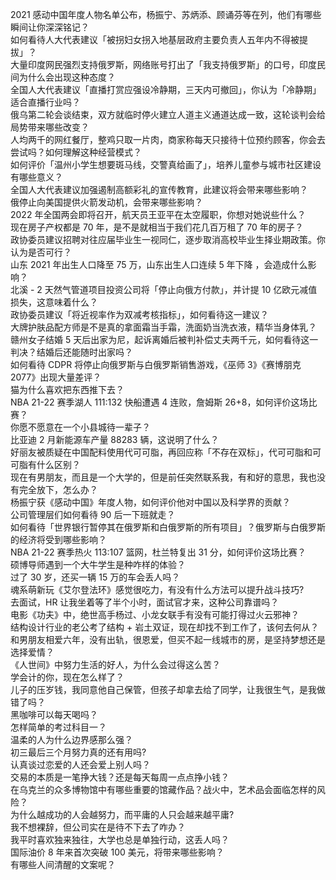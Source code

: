 2021 感动中国年度人物名单公布，杨振宁、苏炳添、顾诵芬等在列，他们有哪些瞬间让你深深铭记？  
如何看待人大代表建议「被拐妇女拐入地基层政府主要负责人五年内不得被提拔」？  
大量印度网民强烈支持俄罗斯，网络账号打出了「我支持俄罗斯」的口号，印度民间为什么会出现这种态度？  
全国人大代表建议「直播打赏应强设冷静期，三天内可撤回」，你认为「冷静期」适合直播行业吗？  
俄乌第二轮会谈结束，双方就临时停火建立人道主义通道达成一致，这轮谈判会给局势带来哪些改变？  
人均两千的网红餐厅，整鸡只取一片肉，商家称每天只接待十位预约顾客，你会去尝试吗？如何理解这种经营模式？  
如何评价「温州小学生想要斑马线，交警真给画了」，培养儿童参与城市社区建设有哪些意义？  
全国人大代表建议加强遏制高额彩礼的宣传教育，此建议将会带来哪些影响？  
俄停止向美国提供火箭发动机，会带来哪些影响？  
2022 年全国两会即将召开，航天员王亚平在太空履职，你想对她说些什么？  
现在房子产权都是 70 年，是不是就相当于我们花几百万租了 70 年的房子？  
政协委员建议招聘对往应届毕业生一视同仁，逐步取消高校毕业生择业期政策。你认为是否可行？  
山东 2021 年出生人口降至 75 万，山东出生人口连续 5 年下降 ，会造成什么影响？  
北溪 - 2 天然气管道项目投资公司将「停止向俄方付款」，并计提 10 亿欧元减值损失，这意味着什么？  
政协委员建议「将近视率作为双减考核指标」，如何看待这一建议？  
大牌护肤品配方师是不是真的拿面霜当手霜，洗面奶当洗衣液，精华当身体乳？  
赣州女子结婚 5 天后出家为尼，起诉离婚后被判补偿丈夫两千元，如何看待这一判决？结婚后还能随时出家吗？  
如何看待 CDPR 将停止向俄罗斯与白俄罗斯销售游戏，《巫师 3》《赛博朋克 2077》出现大量差评？  
猫为什么喜欢把东西推下去？  
NBA 21-22 赛季湖人 111:132 快船遭遇 4 连败，詹姆斯 26+8，如何评价这场比赛？  
你愿不愿意在一个小县城待一辈子？  
比亚迪 2 月新能源车产量 88283 辆，这说明了什么？  
好丽友被质疑在中国配料使用代可可脂，再回应称「不存在双标」，代可可脂和可可脂有什么区别？  
现在有男朋友，而且是一个大学的，但是前任突然联系我，有和好的意思，我也没有完全放下，怎么办？  
杨振宁获《感动中国》年度人物，如何评价他对中国以及科学界的贡献？  
公司管理层们如何看待 90 后一下班就走？  
如何看待「世界银行暂停其在俄罗斯和白俄罗斯的所有项目」？俄罗斯与白俄罗斯的经济将受到哪些影响？  
NBA 21-22 赛季热火 113:107 篮网，杜兰特复出 31 分，如何评价这场比赛？  
硕博导师遇到一个大牛学生是种咋样的体验？  
过了 30 岁，还买一辆 15 万的车会丢人吗？  
魂系萌新玩《艾尔登法环》感觉很吃力，有没有什么方法可以提升战斗技巧?  
去面试，HR 让我坐着等了半个小时，面试官才来，这种公司靠谱吗？  
电影《功夫》中，绝世高手杨过、小龙女联手有没有可能打得过火云邪神？  
结构设计行业的老公考了结构 + 岩土双证，现在却找不到工作了，该何去何从？  
和男朋友相爱六年，没有出轨，很恩爱，但买不起一线城市的房，是坚持梦想还是选择爱情？  
《人世间》中努力生活的好人，为什么会过得这么苦？  
学会计的你，现在怎么样了？  
儿子的压岁钱，我同意他自己保管，但孩子却拿去给了同学，让我很生气，是我做错了吗？  
黑咖啡可以每天喝吗？  
怎样简单的考过科目一？  
温柔的人为什么边界感那么强？  
初三最后三个月努力真的还有用吗?  
认真谈过恋爱的人还会爱上别人吗？  
交易的本质是一笔挣大钱？还是每天每周一点点挣小钱？  
在乌克兰的众多博物馆中有哪些重要的馆藏作品？战火中，艺术品会面临怎样的风险？  
为什么越成功的人会越努力，而平庸的人只会越来越平庸?  
我不想裸辞，但公司实在是待不下去了咋办？  
我平时喜欢独来独往，大学也总是单独行动，这丢人吗？  
国际油价 8 年来首次突破 100 美元，将带来哪些影响？  
有哪些人间清醒的文案呢？  
